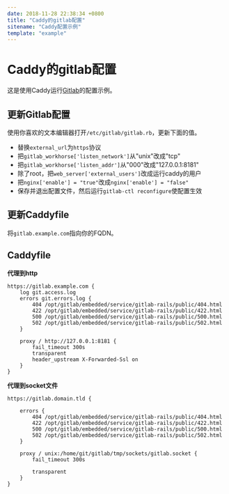 ```yaml
---
date: 2018-11-28 22:38:34 +0800
title: "Caddy的gitlab配置"
sitename: "Caddy配置示例"
template: "example"
---
```


# Caddy的gitlab配置

这是使用Caddy运行[Gitlab](https://gitlab.com/)的配置示例。

## 更新Gitlab配置

使用你喜欢的文本编辑器打开`/etc/gitlab/gitlab.rb`，更新下面的值。

* 替换`external_url`为`https`协议
* 把`gitlab_workhorse['listen_network']`从"unix"改成"tcp"
* 把`gitlab_workhorse['listen_addr']`从"000"改成"127.0.0.1:8181"
* 除了root，把`web_server['external_users']`改成运行caddy的用户
* 把`nginx['enable'] = "true"`改成`nginx['enable'] = "false"`
* 保存并退出配置文件，然后运行`gitlab-ctl reconfigure`使配置生效

## 更新Caddyfile
将`gitlab.example.com`指向你的FQDN。

## Caddyfile

**代理到http**

```caddy
https://gitlab.example.com {
    log git.access.log 
    errors git.errors.log {
        404 /opt/gitlab/embedded/service/gitlab-rails/public/404.html
        422 /opt/gitlab/embedded/service/gitlab-rails/public/422.html
        500 /opt/gitlab/embedded/service/gitlab-rails/public/500.html
        502 /opt/gitlab/embedded/service/gitlab-rails/public/502.html
    }

    proxy / http://127.0.0.1:8181 {
        fail_timeout 300s
        transparent
        header_upstream X-Forwarded-Ssl on
    }
}
```

**代理到socket文件**

```caddy
https://gitlab.domain.tld {

    errors {
        404 /opt/gitlab/embedded/service/gitlab-rails/public/404.html
        422 /opt/gitlab/embedded/service/gitlab-rails/public/422.html
        500 /opt/gitlab/embedded/service/gitlab-rails/public/500.html
        502 /opt/gitlab/embedded/service/gitlab-rails/public/502.html
    }

    proxy / unix:/home/git/gitlab/tmp/sockets/gitlab.socket {
        fail_timeout 300s

        transparent
    }
}
```